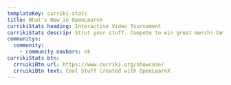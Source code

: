 ```yaml
---
templateKey: curriki-stats
title: What's New in OpenLearnX
currikiStats heading: Interactive Video Tournament
currikiStats descrip: Strut your stuff. Compete to win great merch! Details coming soon..
communitys:
  community:
    - community navbars: ok
currikiStats btn:
  crruikiBtn url: https://www.curriki.org/showcase/
  crruikiBtn text: Cool Stuff Created with OpenLearnX
---
```

